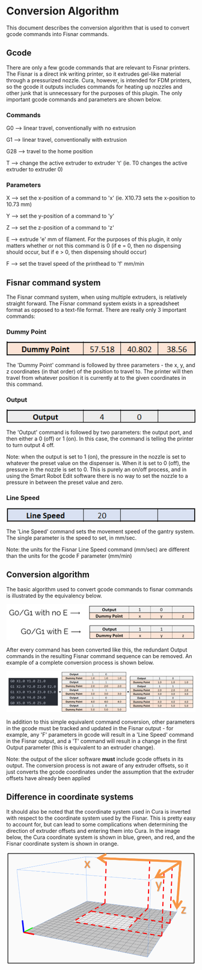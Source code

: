 # Conversion Algorithm
This document describes the conversion algorithm that is used to convert gcode
commands into Fisnar commands.

## Gcode
There are only a few gcode commands that are relevant to Fisnar printers. The
Fisnar is a direct ink writing printer, so it extrudes gel-like material through
a pressurized nozzle. Cura, however, is intended for FDM printers, so the gcode
it outputs includes commands for heating up nozzles and other junk that is
unnecessary for the purposes of this plugin. The only important gcode commands
and parameters are shown below.

### Commands
G0 ⟶ linear travel, conventionally with no extrusion

G1 ⟶ linear travel, conventionally with extrusion

G28 ⟶ travel to the home position

T<t> ⟶ change the active extruder to extruder 't' (ie. T0 changes the active
extruder to extruder 0)

### Parameters
X<x> ⟶ set the x-position of a command to 'x' (ie. X10.73 sets the x-position
to 10.73 mm)

Y<y> ⟶ set the y-position of a command to 'y'

Z<z> ⟶ set the z-position of a command to 'z'

E<e> ⟶ extrude 'e' mm of filament. For the purposes of this plugin, it only matters
whether or not this command is 0 (if e = 0, then no dispensing should occur,
but if e > 0, then dispensing should occur)

F<f> ⟶ set the travel speed of the printhead to 'f' mm/min

## Fisnar command system
The Fisnar command system, when using multiple extruders, is relatively
straight forward. The Fisnar command system exists in a spreadsheet format
as opposed to a text-file format. There are really only 3 important commands:

### Dummy Point

![](doc_pics/dummy_point_example.png)

The 'Dummy Point' command is followed by three parameters - the x, y, and z coordinates
(in that order) of the position to travel to. The printer will then travel from whatever
position it is currently at to the given coordinates in this command.

### Output

![](doc_pics/output_example.png)

The 'Output' command is followed by two parameters: the output port, and then either
a 0 (off) or 1 (on). In this case, the command is telling the printer to turn
output 4 off.

Note: when the output is set to 1 (on), the pressure in the nozzle is set to
whatever the preset value on the dispenser is. When it is set to 0 (off), the pressure
in the nozzle is set to 0. This is purely an on/off process, and in using the
Smart Robot Edit software there is no way to set the nozzle to a pressure in
between the preset value and zero.

### Line Speed

![](doc_pics/line_speed_example.png)

The 'Line Speed' command sets the movement speed of the gantry system. The single
parameter is the speed to set, in mm/sec.

Note: the units for the Fisnar Line Speed command (mm/sec) are different
than the units for the gcode F parameter (mm/min)

## Conversion algorithm
The basic algorithm used to convert gcode commands to fisnar commands is
illustrated by the equivalency below.

![](doc_pics/conversion_table.png)

After every command has been converted like this, the redundant Output commands
in the resulting Fisnar command sequence can be removed. An example of a complete
conversion process is shown below.

![](doc_pics/example_conversion.png)

In addition to this simple equivalent command conversion, other parameters in
the gcode must be tracked and updated in the Fisnar output - for example, any
'F' parameters in gcode will result in a 'Line Speed' command in the Fisnar
output, and a 'T<t>' command will result in a change in the first Output parameter
(this is equivalent to an extruder change).

Note: the output of the slicer software __must__ include gcode offsets in its
output. The conversion process is not aware of any extruder offsets, so it just
converts the gcode coordinates under the assumption that the extruder offsets
have already been applied

## Difference in coordinate systems
It should also be noted that the coordinate system used in Cura is inverted
with respect to the coordinate system used by the Fisnar. This is pretty
easy to account for, but can lead to some complications when determining the
direction of extruder offsets and entering them into Cura. In the image below,
the Cura coordinate system is shown in blue, green, and red, and the Fisnar
coordinate system is shown in orange.

![](doc_pics/coordinate_systems.png)
